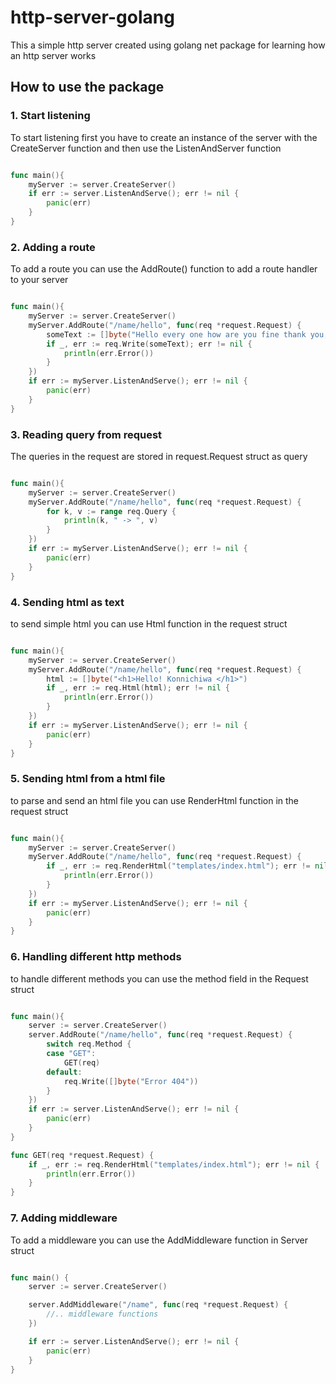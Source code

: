 # http-server-golang

This a simple http server created using golang net package for learning how an http server works

## How to use the package

### 1. Start listening
To start listening first you have to create an instance of the server with the CreateServer function and then use the ListenAndServer function
```go

func main(){
    myServer := server.CreateServer()
    if err := server.ListenAndServe(); err != nil {
		panic(err)
	}
}

```

### 2. Adding a route 
To add a route you can use the AddRoute() function to add a route handler to your server

```go

func main(){
    myServer := server.CreateServer()
    myServer.AddRoute("/name/hello", func(req *request.Request) {
        someText := []byte("Hello every one how are you fine thank you, OHHHH MYYYYY GAAAHHHHH !!!")
        if _, err := req.Write(someText); err != nil {
            println(err.Error())
        }
    })
    if err := myServer.ListenAndServe(); err != nil {
		panic(err)
	}
}

```

### 3. Reading query from request 
The queries in the request are stored in request.Request struct as query

``` go 

func main(){
    myServer := server.CreateServer()
    myServer.AddRoute("/name/hello", func(req *request.Request) {
        for k, v := range req.Query {
            println(k, " -> ", v)
        }
    })
    if err := myServer.ListenAndServe(); err != nil {
		panic(err)
	}
}

```

### 4. Sending html as text 
to send simple html you can use Html function in the request struct

```go 

func main(){
    myServer := server.CreateServer()
    myServer.AddRoute("/name/hello", func(req *request.Request) {
        html := []byte("<h1>Hello! Konnichiwa </h1>")
        if _, err := req.Html(html); err != nil {
            println(err.Error())
        }
    })
    if err := myServer.ListenAndServe(); err != nil {
		panic(err)
	}
}

```

### 5. Sending html from a html file 
to parse and send an html file you can use RenderHtml function in the request struct

```go 

func main(){
    myServer := server.CreateServer()
    myServer.AddRoute("/name/hello", func(req *request.Request) {
        if _, err := req.RenderHtml("templates/index.html"); err != nil {
			println(err.Error())
		}
    })
    if err := myServer.ListenAndServe(); err != nil {
		panic(err)
	}
}

```

### 6. Handling different http methods
to handle different methods you can use the method field in the Request struct

```go 

func main(){
    server := server.CreateServer()
	server.AddRoute("/name/hello", func(req *request.Request) {
		switch req.Method {
		case "GET":
			GET(req)
		default:
			req.Write([]byte("Error 404"))
		}
	})
	if err := server.ListenAndServe(); err != nil {
		panic(err)
	}
}

func GET(req *request.Request) {
	if _, err := req.RenderHtml("templates/index.html"); err != nil {
		println(err.Error())
	}
}

```

### 7. Adding middleware 
To add a middleware you can use the AddMiddleware function in Server struct

``` go

func main() {
	server := server.CreateServer()

	server.AddMiddleware("/name", func(req *request.Request) {
		//.. middleware functions
	})

	if err := server.ListenAndServe(); err != nil {
		panic(err)
	}
}

```